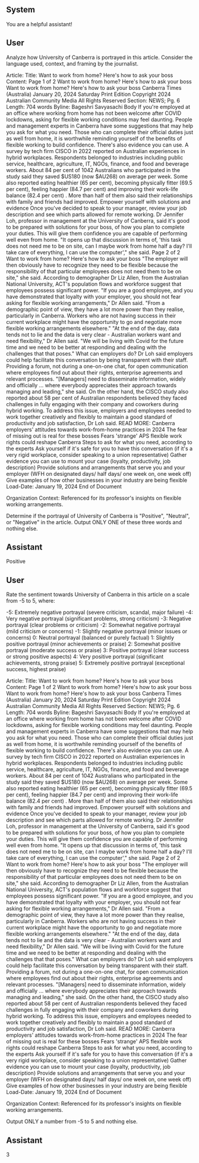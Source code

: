 ## System

You are a helpful assistant!

## User


Analyze how University of Canberra is portrayed in this article. Consider the language used, context, and framing by the journalist.

Article:
Title: Want to work from home? Here's how to ask your boss
Content: Page 1 of 2
Want to work from home? Here's how to ask your boss
Want to work from home? Here's how to ask your boss
Canberra Times (Australia)
January 20, 2024 Saturday
Print Edition
Copyright 2024 Australian Community Media All Rights Reserved
Section: NEWS; Pg. 6
Length: 704 words
Byline: Bageshri Savyasachi
Body
If you're employed at an office where working from home has not been welcome after COVID lockdowns, asking for 
flexible working conditions may feel daunting.
People and management experts in Canberra have some suggestions that may help you ask for what you need.
Those who can complete their official duties just as well from home, it is worthwhile reminding yourself of the 
benefits of flexible working to build confidence. There's also evidence you can use.
A survey by tech firm CISCO in 2022 reported on Australian experiences in hybrid workplaces. Respondents 
belonged to industries including public service, healthcare, agriculture, IT, NGOs, finance, and food and beverage 
workers.
About 84 per cent of 1042 Australians who participated in the study said they saved $US180 (now $AU268) on 
average per week.
Some also reported eating healthier (65 per cent), becoming physically fitter (69.5 per cent), feeling happier (84.7 
per cent) and improving their work-life balance (82.4 per cent) . More than half of them also said their relationships 
with family and friends had improved.
Empower yourself with solutions and evidence Once you've decided to speak to your manager, review your job 
description and see which parts allowed for remote working.
Dr Jennifer Loh, professor in management at the University of Canberra, said it's good to be prepared with solutions 
for your boss, of how you plan to complete your duties. This will give them confidence you are capable of 
performing well even from home.
"It opens up that discussion in terms of, 'this task does not need me to be on site, can I maybe work from home half 
a day? I'll take care of everything, I can use the computer'," she said.
Page 2 of 2
Want to work from home? Here's how to ask your boss
"The employer will then obviously have to recognize they need to be flexible because the responsibility of that 
particular employees does not need them to be on site," she said.
According to demographer Dr Liz Allen, from the Australian National University, ACT's population flows and 
workforce suggest that employees possess significant power.
"If you are a good employee, and you have demonstrated that loyalty with your employer, you should not fear 
asking for flexible working arrangements," Dr Allen said.
"From a demographic point of view, they have a lot more power than they realise, particularly in Canberra. Workers 
who are not having success in their current workplace might have the opportunity to go and negotiate more flexible 
working arrangements elsewhere."
"At the end of the day, data tends not to lie and the data is very clear - Australian workers want and need flexibility," 
Dr Allen said. "We will be living with Covid for the future time and we need to be better at responding and dealing 
with the challenges that that poses."
What can employers do? Dr Loh said employers could help facilitate this conversation by being transparent with 
their staff. Providing a forum, not during a one-on-one chat, for open communication where employees find out 
about their rights, enterprise agreements and relevant processes.
"[Managers] need to disseminate information, widely and officially ... where everybody appreciates their approach 
towards managing and leading," she said.
On the other hand, the CISCO study also reported about 58 per cent of Australian respondents believed they faced 
challenges in fully engaging with their company and coworkers during hybrid working.
To address this issue, employers and employees needed to work together creatively and flexibly to maintain a good 
standard of productivity and job satisfaction, Dr Loh said.
READ MORE:
Canberra employers' attitudes towards work-from-home practices in 2024 The fear of missing out is real for these 
bosses Fears 'strange' APS flexible work rights could reshape Canberra Steps to ask for what you need, according 
to the experts Ask yourself if it's safe for you to have this conversation (if it's a very rigid workplace, consider 
speaking to a union representative)
Gather evidence you can use to mount your case (loyalty, productivity, job description)
Provide solutions and arrangements that serve you and your employer (WFH on designated days/ half days/ one 
week on, one week off)
Give examples of how other businesses in your industry are being flexible
Load-Date: January 19, 2024
End of Document

Organization Context: Referenced for its professor's insights on flexible working arrangements.

Determine if the portrayal of University of Canberra is "Positive", "Neutral", or "Negative" in the article.
Output ONLY ONE of these three words and nothing else.


## Assistant

Positive

## User


Rate the sentiment towards University of Canberra in this article on a scale from -5 to 5, where:

-5: Extremely negative portrayal (severe criticism, scandal, major failure)
-4: Very negative portrayal (significant problems, strong criticism)
-3: Negative portrayal (clear problems or criticism)
-2: Somewhat negative portrayal (mild criticism or concerns)
-1: Slightly negative portrayal (minor issues or concerns)
0: Neutral portrayal (balanced or purely factual)
1: Slightly positive portrayal (minor achievements or praise)
2: Somewhat positive portrayal (moderate success or praise)
3: Positive portrayal (clear success or strong positive aspects)
4: Very positive portrayal (significant achievements, strong praise)
5: Extremely positive portrayal (exceptional success, highest praise)

Article:
Title: Want to work from home? Here's how to ask your boss
Content: Page 1 of 2
Want to work from home? Here's how to ask your boss
Want to work from home? Here's how to ask your boss
Canberra Times (Australia)
January 20, 2024 Saturday
Print Edition
Copyright 2024 Australian Community Media All Rights Reserved
Section: NEWS; Pg. 6
Length: 704 words
Byline: Bageshri Savyasachi
Body
If you're employed at an office where working from home has not been welcome after COVID lockdowns, asking for 
flexible working conditions may feel daunting.
People and management experts in Canberra have some suggestions that may help you ask for what you need.
Those who can complete their official duties just as well from home, it is worthwhile reminding yourself of the 
benefits of flexible working to build confidence. There's also evidence you can use.
A survey by tech firm CISCO in 2022 reported on Australian experiences in hybrid workplaces. Respondents 
belonged to industries including public service, healthcare, agriculture, IT, NGOs, finance, and food and beverage 
workers.
About 84 per cent of 1042 Australians who participated in the study said they saved $US180 (now $AU268) on 
average per week.
Some also reported eating healthier (65 per cent), becoming physically fitter (69.5 per cent), feeling happier (84.7 
per cent) and improving their work-life balance (82.4 per cent) . More than half of them also said their relationships 
with family and friends had improved.
Empower yourself with solutions and evidence Once you've decided to speak to your manager, review your job 
description and see which parts allowed for remote working.
Dr Jennifer Loh, professor in management at the University of Canberra, said it's good to be prepared with solutions 
for your boss, of how you plan to complete your duties. This will give them confidence you are capable of 
performing well even from home.
"It opens up that discussion in terms of, 'this task does not need me to be on site, can I maybe work from home half 
a day? I'll take care of everything, I can use the computer'," she said.
Page 2 of 2
Want to work from home? Here's how to ask your boss
"The employer will then obviously have to recognize they need to be flexible because the responsibility of that 
particular employees does not need them to be on site," she said.
According to demographer Dr Liz Allen, from the Australian National University, ACT's population flows and 
workforce suggest that employees possess significant power.
"If you are a good employee, and you have demonstrated that loyalty with your employer, you should not fear 
asking for flexible working arrangements," Dr Allen said.
"From a demographic point of view, they have a lot more power than they realise, particularly in Canberra. Workers 
who are not having success in their current workplace might have the opportunity to go and negotiate more flexible 
working arrangements elsewhere."
"At the end of the day, data tends not to lie and the data is very clear - Australian workers want and need flexibility," 
Dr Allen said. "We will be living with Covid for the future time and we need to be better at responding and dealing 
with the challenges that that poses."
What can employers do? Dr Loh said employers could help facilitate this conversation by being transparent with 
their staff. Providing a forum, not during a one-on-one chat, for open communication where employees find out 
about their rights, enterprise agreements and relevant processes.
"[Managers] need to disseminate information, widely and officially ... where everybody appreciates their approach 
towards managing and leading," she said.
On the other hand, the CISCO study also reported about 58 per cent of Australian respondents believed they faced 
challenges in fully engaging with their company and coworkers during hybrid working.
To address this issue, employers and employees needed to work together creatively and flexibly to maintain a good 
standard of productivity and job satisfaction, Dr Loh said.
READ MORE:
Canberra employers' attitudes towards work-from-home practices in 2024 The fear of missing out is real for these 
bosses Fears 'strange' APS flexible work rights could reshape Canberra Steps to ask for what you need, according 
to the experts Ask yourself if it's safe for you to have this conversation (if it's a very rigid workplace, consider 
speaking to a union representative)
Gather evidence you can use to mount your case (loyalty, productivity, job description)
Provide solutions and arrangements that serve you and your employer (WFH on designated days/ half days/ one 
week on, one week off)
Give examples of how other businesses in your industry are being flexible
Load-Date: January 19, 2024
End of Document

Organization Context: Referenced for its professor's insights on flexible working arrangements.

Output ONLY a number from -5 to 5 and nothing else.


## Assistant

3

